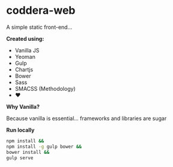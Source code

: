 # coddera-web
A simple static front-end...

**Created using:**
- Vanilla JS
- Yeoman
- Gulp
- Chartjs
- Bower
- Sass
- SMACSS (Methodology)
- ♥

**Why Vanilla?**

Because vanilla is essential... frameworks and libraries are sugar

**Run locally**
```Bash
npm install &&
npm install -g gulp bower && 
bower install &&
gulp serve
```
